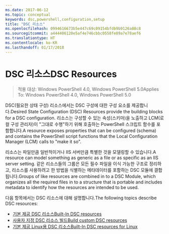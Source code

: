 ```yaml
---
ms.date: 2017-06-12
ms.topic: conceptual
keywords: dsc,powershell,configuration,setup
title: "DSC 리소스"
ms.openlocfilehash: 0994616673b5e447c69c09154bfdb9b9126a88c8
ms.sourcegitcommit: a444406120e5af4e746cbbc0558fe89a7e78aef6
ms.translationtype: HT
ms.contentlocale: ko-KR
ms.lasthandoff: 01/17/2018
---
```

# <a name="dsc-resources"></a><span data-ttu-id="f7e25-103">DSC 리소스</span><span class="sxs-lookup"><span data-stu-id="f7e25-103">DSC Resources</span></span>

><span data-ttu-id="f7e25-104">적용 대상: Windows PowerShell 4.0, Windows PowerShell 5.0</span><span class="sxs-lookup"><span data-stu-id="f7e25-104">Applies To: Windows PowerShell 4.0, Windows PowerShell 5.0</span></span>

<span data-ttu-id="f7e25-105">DSC(필요한 상태 구성) 리소스에서는 DSC 구성에 대한 구성 요소를 제공합니다.</span><span class="sxs-lookup"><span data-stu-id="f7e25-105">Desired State Configuration (DSC) Resources provide the building blocks for a DSC configuration.</span></span> <span data-ttu-id="f7e25-106">리소스는 구성할 수 있는 속성(스키마)을 노출하고 LCM(로컬 구성 관리자)이 "그대로 수행"하기 위해 호출하는 PowerShell 스크립트 함수를 포함합니다.</span><span class="sxs-lookup"><span data-stu-id="f7e25-106">A resource exposes properties that can be configured (schema) and contains the PowerShell script functions that the Local Configuration Manager (LCM) calls to "make it so".</span></span>

<span data-ttu-id="f7e25-107">리소스는 파일만큼 일반적이거나 IIS 서버만큼 특별한 것을 모델링할 수 있습니다.</span><span class="sxs-lookup"><span data-stu-id="f7e25-107">A resource can model something as generic as a file or as specific as an IIS server setting.</span></span>  <span data-ttu-id="f7e25-108">같은 리소스들의 그룹은 모든 필수 파일을 이식 가능한 구조로 정리하고, 리소스를 사용하려고 한 방법을 식별하는 메타데이터를 포함하는 DSC 모듈에 결합됩니다.</span><span class="sxs-lookup"><span data-stu-id="f7e25-108">Groups of like resources are combined in to a DSC Module, which organizes all the required files in to a structure that is portable and includes metadata to identify how the resources are intended to be used.</span></span>  

<span data-ttu-id="f7e25-109">다음 항목에서는 DSC 리소스에 대해 설명합니다.</span><span class="sxs-lookup"><span data-stu-id="f7e25-109">The following topics describe DSC resources:</span></span>

- [<span data-ttu-id="f7e25-110">기본 제공 DSC 리소스</span><span class="sxs-lookup"><span data-stu-id="f7e25-110">Built-In DSC resources</span></span>](builtInResource.md)
- [<span data-ttu-id="f7e25-111">사용자 지정 DSC 리소스 빌드</span><span class="sxs-lookup"><span data-stu-id="f7e25-111">Build custom DSC resources</span></span>](authoringResource.md)
- [<span data-ttu-id="f7e25-112">기본 제공 Linux용 DSC 리소스</span><span class="sxs-lookup"><span data-stu-id="f7e25-112">Built-In DSC resources for Linux</span></span>](lnxBuiltInResources.md)

